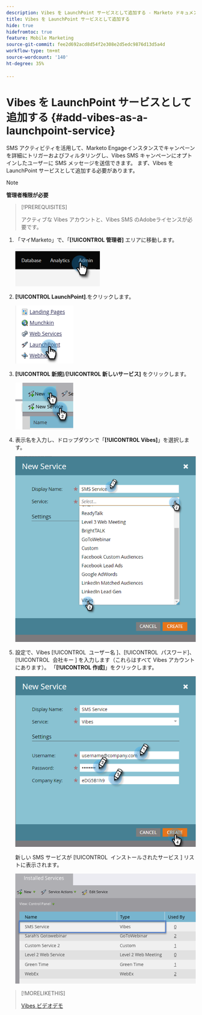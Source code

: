 ```yaml
---
description: Vibes を LaunchPoint サービスとして追加する - Marketo ドキュメント - 製品ドキュメント
title: Vibes を LaunchPoint サービスとして追加する
hide: true
hidefromtoc: true
feature: Mobile Marketing
source-git-commit: fee2d692acd8d54f2e308e2d5edc9876d13d5a4d
workflow-type: tm+mt
source-wordcount: '140'
ht-degree: 35%

---
```


# Vibes を LaunchPoint サービスとして追加する {#add-vibes-as-a-launchpoint-service}

SMS アクティビティを活用して、Marketo Engageインスタンスでキャンペーンを詳細にトリガーおよびフィルタリングし、Vibes SMS キャンペーンにオプトインしたユーザーに SMS メッセージを送信できます。 まず、Vibes を LaunchPoint サービスとして追加する必要があります。

>[!NOTE]
>
>**管理者権限が必要**

>[!PREREQUISITES]
>
>アクティブな Vibes アカウントと、Vibes SMS のAdobeライセンスが必要です。

1. 「マイMarketo」で、「**[!UICONTROL 管理者]** エリアに移動します。

   ![](assets/add-vibes-as-a-launchpoint-service-1.png)

1. **[!UICONTROL LaunchPoint]**.をクリックします。

   ![](assets/add-vibes-as-a-launchpoint-service-2.png)

1. **[!UICONTROL 新規]**/**[!UICONTROL 新しいサービス]** をクリックします。

   ![](assets/add-vibes-as-a-launchpoint-service-3.png)

1. 表示名を入力し、ドロップダウンで「**[!UICONTROL Vibes]**」を選択します。

   ![](assets/add-vibes-as-a-launchpoint-service-4.png)

1. 設定で、Vibes [!UICONTROL &#x200B; ユーザー名 &#x200B;]、[!UICONTROL &#x200B; パスワード &#x200B;]、[!UICONTROL &#x200B; 会社キー &#x200B;] を入力します（これらはすべて Vibes アカウントにあります）。 「**[!UICONTROL 作成]**」をクリックします。

   ![](assets/add-vibes-as-a-launchpoint-service-5.png)

   新しい SMS サービスが [!UICONTROL &#x200B; インストールされたサービス &#x200B;] リストに表示されます。

   ![](assets/add-vibes-as-a-launchpoint-service-6.png)

>[!MORELIKETHIS]
>
>[Vibes ビデオデモ ](https://vimeo.com/215233767/1ed136adbc)
